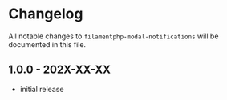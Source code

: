 # Changelog

All notable changes to `filamentphp-modal-notifications` will be documented in this file.

## 1.0.0 - 202X-XX-XX

- initial release
